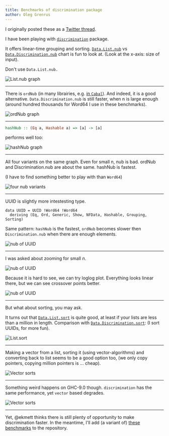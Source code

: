 ```yaml
---
title: Benchmarks of discrimination package
author: Oleg Grenrus
---
```


I originally posted these
as a [Twitter thread](https://twitter.com/phadej/status/1346439299487641600).

I have been playing with [`discrimination`](https://hackage.haskell.org/package/discrimination) package.

It offers linear-time grouping and sorting.
[`Data.List.nub`](https://hackage.haskell.org/package/base-4.14.1.0/docs/Data-List.html#v:nub)
vs [`Data.Discrimination.nub`](https://hackage.haskell.org/package/discrimination-0.4/docs/Data-Discrimination.html#v:nub) chart is fun to look at.
(Look at the x-axis: size of input).

Don't use `Data.List.nub.`

![List.nub graph](disc-nub.svg)

---

There is `ordNub` (in many librairies, e.g. [in `Cabal`](https://hackage.haskell.org/package/Cabal-3.2.1.0/docs/Distribution-Utils-Generic.html#v:ordNub)).
And indeed, it is a good alternative.
`Data.Discrimination.nub` is still faster, when n is large enough
(around hundred thousands for Word64 I use in these benchmarks).

![ordNub graph](disc-ordnub.svg)

---

```haskell
hashNub :: (Eq a, Hashable a) => [a] -> [a]
```

performs well too:

![hashNub graph](disc-hashnub.svg)

---

All four variants on the same graph. Even for small n, nub is bad.
ordNub and Discrimination.nub are about the same.
hashNub is fastest.

(I have to find something better to play with than `Word64`)

![four nub variants](disc-nubs.svg)

---

UUID is slightly more intestesting type.

```
data UUID = UUID !Word64 !Word64
  deriving (Eq, Ord, Generic, Show, NFData, Hashable, Grouping, Sorting)
```

Same pattern: `hashNub` is the fastest, `ordNub` becomes slower then
`Discrimination.nub` when there are enough elements.

![nub of UUID](disc-nubsuuid.svg)

---

I was asked about zooming for small $n$.

![nub of UUID](disc-nubsmall-lin.svg)

Because it is hard to see, we can try loglog plot.
Everything looks linear there, but we can see crossover points better.

![nub of UUID](disc-nubsmall-loglog.svg)

---

But what about sorting, you may ask.

It turns out that [`Data.List.sort`](https://hackage.haskell.org/package/base-4.14.1.0/docs/Data-List.html#v:sort) is quite good,
at least if your lists are less than a million in length.
Comparison with [`Data.Discrimination.sort`](https://hackage.haskell.org/package/discrimination-0.4/docs/Data-Discrimination.html#v:sort):
(I sort UUIDs, for more fun).

![List.sort](disc-sortlist.svg)

---

Making a vector from a list, sorting it (using vector-algorithms)
and converting back to list seems to be a good option too,
(we only copy pointers, copying million pointers is ... cheap).

![Vector sorts](disc-sortvec-806.svg)

---

Something weird happens on GHC-9.0 though.
`discrimination` has the same performance, yet `vector` based degrades.

![Vector sorts](disc-sortvec.svg)

---

Yet, @ekmett thinks there is still plenty of opportunity to make discrimination faster.
In the meantime, I'll add (a variant of) [these benchmarks](https://github.com/ekmett/discrimination/pull/33) to the repository.

